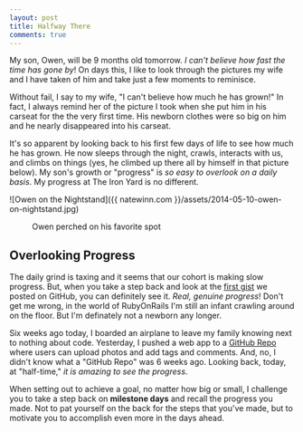 ```yaml
---
layout: post
title: Halfway There
comments: true
---
```


My son, Owen, will be 9 months old tomorrow. *I can't believe how fast the time has gone by*! On days this, I like to look through the pictures my wife and I have taken of him and take just a few moments to reminisce.

Without fail, I say to my wife, "I can't believe how much he has grown!" In fact, I always remind her of the picture I took when she put him in his carseat for the the very first time. His newborn clothes were so big on him and he nearly disappeared into his carseat. 

It's so apparent by looking back to his first few days of life to see how much he has grown. He now sleeps through the night, crawls, interacts with us, and climbs on things (yes, he climbed up there all by himself in that picture below). My son's growth or "progress" is *so easy to overlook on a daily basis*. My progress at The Iron Yard is no different.


<img>![Owen on the Nightstand]({{ natewinn.com }}/assets/2014-05-10-owen-on-nightstand.jpg)</img>
<figure><figcaption>Owen perched on his favorite spot</figcaption></figure>

## Overlooking Progress
The daily grind is taxing and it seems that our cohort is making slow progress. But, when you take a step back and look at the [first gist](https://gist.github.com/natewinn/9912926) we posted on GitHub, you can definitely see it. *Real, genuine progress*! Don't get me wrong, in the world of RubyOnRails I'm still an infant crawling around on the floor. But I'm definately not a newborn any longer. 

Six weeks ago today, I boarded an airplane to leave my family knowing next to nothing about code. Yesterday, I pushed a web app to a [GitHub Repo](https://github.com/natewinn/remember) where users can upload photos and add tags and comments. And, no, I didn't know what a "GitHub Repo" was 6 weeks ago. Looking back, today, at "half-time," *it is amazing to see the progress*. 

When setting out to achieve a goal, no matter how big or small, I challenge you to take a step back on **milestone days** and recall the progress you made. Not to pat yourself on the back for the steps that you've made, but to motivate you to accomplish even more in the days ahead.